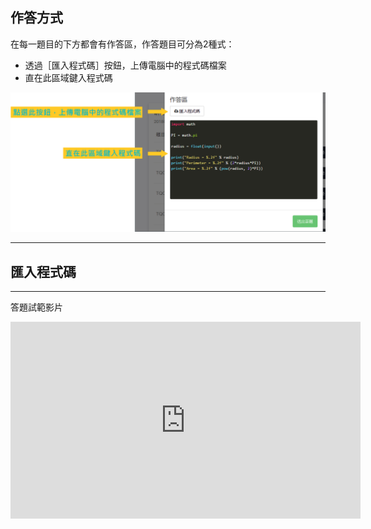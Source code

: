 ## 作答方式 ## 

在每一題目的下方都會有作答區，作答題目可分為2種式：
* 透過［匯入程式碼］按鈕，上傳電腦中的程式碼檔案
* 直在此區域鍵入程式碼

![](/assets/cjmds01我的課程-02-練習題組-04.png)

---

## 匯入程式碼 ##


---

答題試範影片

<iframe width="560" height="315" src="https://www.youtube.com/embed/n2WJFZTZD0g?rel=0" frameborder="0" allow="autoplay; encrypted-media" allowfullscreen></iframe>